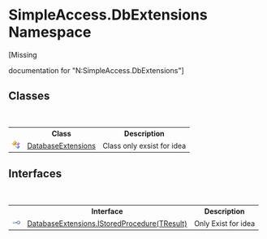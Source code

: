 # SimpleAccess.DbExtensions Namespace
 

\[Missing <summary> documentation for "N:SimpleAccess.DbExtensions"\]


## Classes
&nbsp;<table><tr><th></th><th>Class</th><th>Description</th></tr><tr><td>![Public class](media/pubclass.gif "Public class")</td><td><a href="T_SimpleAccess_DbExtensions_DatabaseExtensions">DatabaseExtensions</a></td><td>
Class only exsist for idea</td></tr></table>

## Interfaces
&nbsp;<table><tr><th></th><th>Interface</th><th>Description</th></tr><tr><td>![Public interface](media/pubinterface.gif "Public interface")</td><td><a href="T_SimpleAccess_DbExtensions_DatabaseExtensions_IStoredProcedure_1">DatabaseExtensions.IStoredProcedure(TResult)</a></td><td>
Only Exist for idea</td></tr></table>&nbsp;
